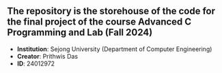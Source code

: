 The repository is the storehouse of the code for the final project of the course Advanced C Programming and Lab (Fall 2024)
----------------------------------------------------------------------------------------------------------------
 - **Institution**: Sejong University (Department of Computer Engineering)
 - **Creator**: Prithwis Das
 - **ID**: 24012972
